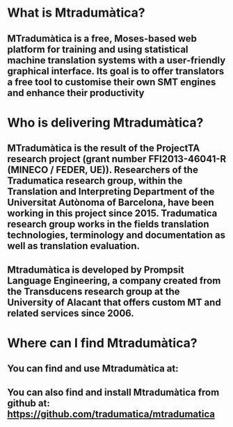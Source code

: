 # What is Mtradumàtica?
##  MTradumàtica is a free, Moses-based web platform for training and using statistical machine translation systems with a user-friendly graphical interface. Its goal is to offer translators a free tool to customise their own SMT engines and enhance their productivity
# Who is delivering Mtradumàtica?
## MTradumàtica is the result of the ProjectTA research project (grant number FFI2013-46041-R (MINECO / FEDER, UE)). Researchers of the Tradumatica research group, within the Translation and Interpreting Department of the Universitat Autònoma of Barcelona, have been working in this project since 2015. Tradumatica research group works in the fields translation technologies, terminology and documentation as well as translation evaluation.
## Mtradumàtica is developed by Prompsit Language Engineering, a company created from the Transducens research group at the University of Alacant that offers custom MT and related services since 2006.
# Where can I find Mtradumàtica? 
## You can find and use Mtradumàtica at: 
## You can also find and install Mtradumàtica from github at: https://github.com/tradumatica/mtradumatica 


